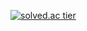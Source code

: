 [![solved.ac tier](http://mazassumnida.wtf/api/v2/generate_badge?boj=hyeok5596)](https://solved.ac/hyeok5596)
